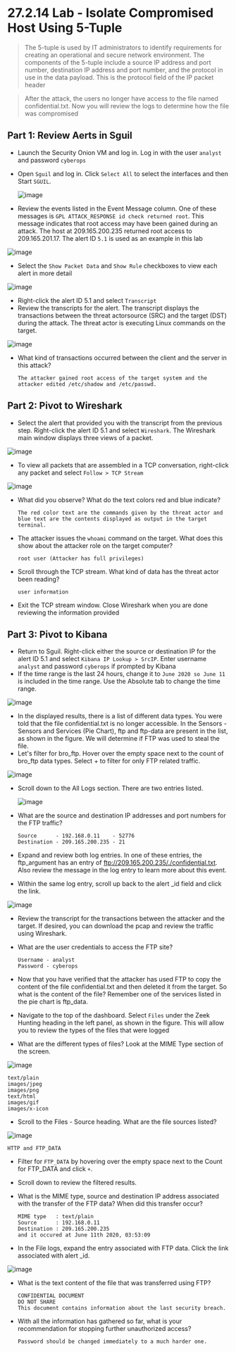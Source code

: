 # 27.2.14 Lab - Isolate Compromised Host Using 5-Tuple

> The 5-tuple is used by IT administrators to identify requirements for creating an operational and secure 
network environment. The components of the 5-tuple include a source IP address and port number, 
destination IP address and port number, and the protocol in use in the data payload. This is the protocol field 
of the IP packet header

> After the attack, the users no longer have access to the file named confidential.txt. Now you will review the 
logs to determine how the file was compromised

## Part 1: Review Aerts in Sguil

* Launch the Security Onion VM and log in. Log in with the user `analyst` and password `cyberops`
* Open `Sguil` and log in. Click `Select All` to select the interfaces and then Start `SGUIL`.

  ![image](https://github.com/tousif13/CISCO_CyberOps/assets/33444140/be868f6f-29d1-4f11-8ba3-f33ae6d78227)

* Review the events listed in the Event Message column. One of these messages is `GPL ATTACK_RESPONSE id check returned root`. This message indicates that root access may have been 
gained during an attack. The host at 209.165.200.235 returned root access to 209.165.201.17. The alert ID `5.1` is used as an example in this lab

![image](https://github.com/tousif13/CISCO_CyberOps/assets/33444140/f7b90f6c-cb2c-4417-af2a-4b9b9bca98f6)

* Select the `Show Packet Data` and `Show Rule` checkboxes to view each alert in more detail

![image](https://github.com/tousif13/CISCO_CyberOps/assets/33444140/68bb1033-8208-4717-b9f1-d92fd0bd977f)

* Right-click the alert ID 5.1 and select `Transcript`
* Review the transcripts for the alert. The transcript displays the transactions between the threat actorsource (SRC) and the target (DST) during the attack. The threat actor is executing Linux commands on 
the target.

![image](https://github.com/tousif13/CISCO_CyberOps/assets/33444140/e06cc1d4-4e68-4728-9917-9dd19ea66998)

* What kind of transactions occurred between the client and the server in this attack?

      The attacker gained root access of the target system and the attacker edited /etc/shadow and /etc/passwd.
  
## Part 2: Pivot to Wireshark

* Select the alert that provided you with the transcript from the previous step. Right-click the alert ID 5.1 and select `Wireshark`. The Wireshark main window displays three views of a packet.

![image](https://github.com/tousif13/CISCO_CyberOps/assets/33444140/5bc7bb3b-d600-4f25-8a0e-293320fc02bd)

* To view all packets that are assembled in a TCP conversation, right-click any packet and select `Follow > TCP Stream`

![image](https://github.com/tousif13/CISCO_CyberOps/assets/33444140/5c741127-336a-4499-adaf-00de21f46e1a)

* What did you observe? What do the text colors red and blue indicate?

      The red color text are the commands given by the threat actor and blue text are the contents displayed as output in the target terminal.

* The attacker issues the `whoami` command on the target. What does this show about the attacker role on the target computer?

      root user (Attacker has full privileges)

* Scroll through the TCP stream. What kind of data has the threat actor been reading?

      user information

* Exit the TCP stream window. Close Wireshark when you are done reviewing the information provided

## Part 3: Pivot to Kibana

* Return to Sguil. Right-click either the source or destination IP for the alert ID 5.1 and select `Kibana IP Lookup > SrcIP`. Enter username `analyst` and password `cyberops` if prompted by Kibana
* If the time range is the last 24 hours, change it to `June 2020 so June 11` is included in the time range. Use the Absolute tab to change the time range.

![image](https://github.com/tousif13/CISCO_CyberOps/assets/33444140/c77f4d21-b213-466d-be92-30bdb3189833)

* In the displayed results, there is a list of different data types. You were told that the file confidential.txt is no longer accessible. In the Sensors - Sensors and Services (Pie Chart), ftp and ftp-data are present in 
the list, as shown in the figure. We will determine if FTP was used to steal the file.
* Let's filter for bro_ftp. Hover over the empty space next to the count of bro_ftp data types. Select + to filter for only FTP related traffic.

![image](https://github.com/tousif13/CISCO_CyberOps/assets/33444140/26ee61a7-aa82-46fb-9cf6-635628c1e939)

* Scroll down to the All Logs section. There are two entries listed.

  ![image](https://github.com/tousif13/CISCO_CyberOps/assets/33444140/e3fb0478-16f5-4a1e-81c5-d86654c75393)

* What are the source and destination IP addresses and port numbers for the FTP traffic?

      Source      - 192.168.0.11    - 52776
      Destination - 209.165.200.235 - 21

* Expand and review both log entries. In one of these entries, the ftp_argument has an entry of ftp://209.165.200.235/./confidential.txt. Also review the message in the log entry to learn more about this event.
* Within the same log entry, scroll up back to the alert _id field and click the link.

![image](https://github.com/tousif13/CISCO_CyberOps/assets/33444140/2a868f26-afee-4fb5-b65e-d8017fdcbecf)

* Review the transcript for the transactions between the attacker and the target. If desired, you can download the pcap and review the traffic using Wireshark.
* What are the user credentials to access the FTP site?

      Username - analyst
      Password - cyberops

* Now that you have verified that the attacker has used FTP to copy the content of the file confidential.txt and then deleted it from the target. So what is the content of the file? Remember one of the services 
listed in the pie chart is ftp_data.
* Navigate to the top of the dashboard. Select `Files` under the Zeek Hunting heading in the left panel, as shown in the figure. This will allow you to review the types of the files that were logged
* What are the different types of files? Look at the MIME Type section of the screen.

![image](https://github.com/tousif13/CISCO_CyberOps/assets/33444140/69d902ae-615f-467b-8d70-a119046c6a27)

    text/plain
    images/jpeg
    images/png
    text/html
    images/gif
    images/x-icon
    
* Scroll to the Files - Source heading. What are the file sources listed?

![image](https://github.com/tousif13/CISCO_CyberOps/assets/33444140/a9a57d64-9183-4502-9f99-4c284ced45c2)

    HTTP and FTP_DATA

* Filter for `FTP_DATA` by hovering over the empty space next to the Count for FTP_DATA and click `+`.
* Scroll down to review the filtered results.
* What is the MIME type, source and destination IP address associated with the transfer of the FTP data? When did this transfer occur?

      MIME type   : text/plain
      Source      : 192.168.0.11
      Destination : 209.165.200.235
      and it occured at June 11th 2020, 03:53:09
* In the File logs, expand the entry associated with FTP data. Click the link associated with alert _id.

![image](https://github.com/tousif13/CISCO_CyberOps/assets/33444140/b2fd7491-5a7b-465e-bcb8-451a9b4b1124)

* What is the text content of the file that was transferred using FTP?

      CONFIDENTIAL DOCUMENT
      DO NOT SHARE
      This document contains information about the last security breach.

* With all the information has gathered so far, what is your recommendation for stopping further unauthorized access?

      Password should be changed immediately to a much harder one.
